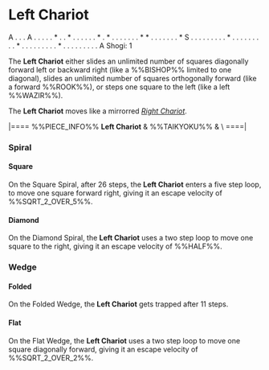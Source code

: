 # Left Chariot

<div class = "movement">
A . . . A . . . .
. * . . * . . . .
. . * . * . . . .
. . . * * . . . .
. . . * S . . . .
. . . . . * . . .
. . . . . . * . .
. . . . . . . * .
. . . . . . . . A
Shogi: 1
</div>

The **Left Chariot** either slides an unlimited number of squares
diagonally forward left or backward right (like a %%BISHOP%% limited
to one diagonal), slides an unlimited number of squares orthogonally
forward (like a forward %%ROOK%%), or steps one square to the left
(like a left %%WAZIR%%).

The **Left Chariot** moves like a mirrorred
[*Right Chariot*](right_chariot.html).

|====
%%PIECE_INFO%%
  **Left Chariot**
& %%TAIKYOKU%%
& \\
====|

### Spiral

#### Square

On the Square Spiral, after 26 steps, the **Left Chariot** enters a five
step loop, to move one square forward right, giving it an escape
velocity of %%SQRT_2_OVER_5%%.

#### Diamond

On the Diamond Spiral, the **Left Chariot** uses a two step loop to move
one square to the right, giving it an escape velocity of %%HALF%%.

### Wedge

#### Folded

On the Folded Wedge, the **Left Chariot** gets trapped after 11 steps.

#### Flat

On the Flat Wedge, the **Left Chariot** uses a two step loop
to move one square diagonally forward, giving it an escape
velocity of %%SQRT_2_OVER_2%%.
